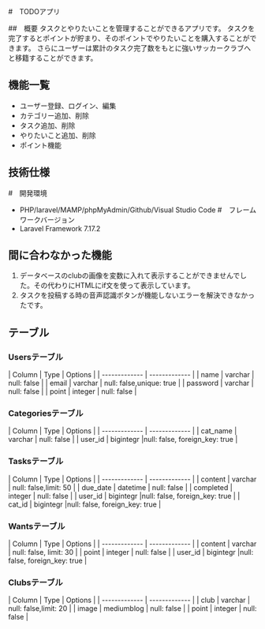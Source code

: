 #　TODOアプリ
 
##　概要
タスクとやりたいことを管理することができるアプリです。
タスクを完了するとポイントが貯まり、そのポイントでやりたいことを購入することができます。
さらにユーザーは累計のタスク完了数をもとに強いサッカークラブへと移籍することができます。
 
 
## 機能一覧
 
- ユーザー登録、ログイン、編集
- カテゴリー追加、削除
- タスク追加、削除
- やりたいこと追加、削除
- ポイント機能
 
## 技術仕様
 #　開発環境
 - PHP/laravel/MAMP/phpMyAdmin/Github/Visual Studio Code
 #　フレームワークバージョン
 - Laravel Framework 7.17.2

## 間に合わなかった機能
 
1. データベースのclubの画像を変数に入れて表示することができませんでした。その代わりにHTMLにif文を使って表示しています。
2. タスクを投稿する時の音声認識ボタンが機能しないエラーを解決できなかったです。
 
## テーブル
### Usersテーブル
| Column | Type | Options |
| ------------- | ------------- |
| name | varchar  | null: false |
| email | varchar | null: false,unique: true |
| password | varchar | null: false |
| point | integer | null: false |


### Categoriesテーブル
| Column | Type | Options |
| ------------- | ------------- |
| cat_name | varchar | null: false |
| user_id | bigintegr |null: false, foreign_key: true |


### Tasksテーブル
| Column | Type | Options |
| ------------- | ------------- |
| content | varchar | null: false,limit: 50 |
| due_date | datetime | null: false |
| completed | integer | null: false |
| user_id | bigintegr |null: false, foreign_key: true |
| cat_id | bigintegr |null: false, foreign_key: true |


### Wantsテーブル
| Column | Type | Options |
| ------------- | ------------- |
| content | varchar | null: false, limit: 30 |
| point | integer | null: false |
| user_id | bigintegr |null: false, foreign_key: true |

### Clubsテーブル
| Column | Type | Options |
| ------------- | ------------- |
| club | varchar | null: false,limit: 20 |
| image | mediumblog | null: false |
| point | integer | null: false |


